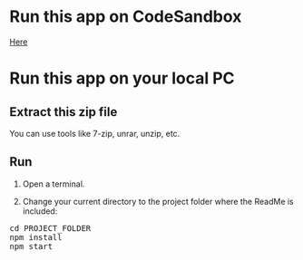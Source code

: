 # Run this app on CodeSandbox

[Here](https://codesandbox.io/s/proud-meadow-zqgc4r)

# Run this app on your local PC

## Extract this zip file

You can use tools like 7-zip, unrar, unzip, etc.

## Run
1. Open a terminal.

2. Change your current directory to the project folder where the ReadMe is included:

<pre>cd PROJECT_FOLDER
npm install
npm start</pre>
